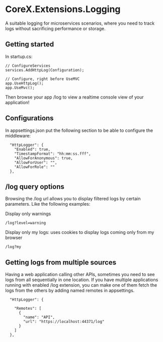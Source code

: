 # CoreX.Extensions.Logging
A suitable logging for microservices scenarios, where you need to track logs without sacrificing performance or storage. 

## Getting started
In startup.cs:
```
// ConfigureServices
services.AddHttpLog(Configuration);

// Configure, right before UseMVC
app.UseHttpLog();
app.UseMvc();
```

Then browse your app /log to view a realtime console view of your application!

## Configurations 
In appsettings.json put the following section to be able to configure the middleware:
```
  "HttpLogger": {
    "Enabled": true,
    "TimestampFormat": "hh:mm:ss.fff",
    "AllowForAnonymous": true,
    "AllowForUser": "",
    "AllowForRole": ""
  },
```

## /log query options
Browsing the /log url allows you to display filtered logs by certain parameters. Like the following examples:

Display only warnings
```
/log?level=warning
```

Display only my logs: uses cookies to display logs coming only from my browser
```
/log?my
```


## Getting logs from multiple sources
Having a web application calling other APIs, sometimes you need to see logs from all sequentially in one location. If you have multiple applications running with enabled /log extension, you can make one of them fetch the logs from the others by adding named remotes in appsettings.

```
  "HttpLogger": {

    "Remotes": [
      {
        "name": "API",
        "url": "https://localhost:44371/log"
      }
    ]
  },
```